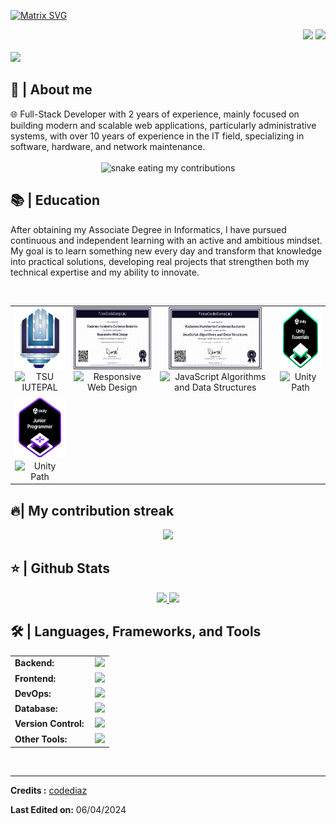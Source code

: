 [![Matrix SVG](https://raw.githubusercontent.com/rodrigograca31/rodrigograca31/master/matrix.svg)](https://www.youtube.com/watch?v=SDkAGkd4NLc) 
<div align="right">
  <!-- GitHub Visitors -->
  <a style="text-decoration: none" target="_blank" href="https://github.com/Flarxx">
    <img src="https://visitor-badge.laobi.icu/badge?page_id=Flarxx.Flarxx&left_color=gray&right_color=blue&left_text=Profile%20visitors">
  </a>

  <!-- LinkedIn -->
  <a style="text-decoration: none" target="_blank" href="https://www.linkedin.com/in/radames-cardenas-1a252930b/">
    <img width="70" src="https://img.shields.io/badge/-Connect-blue?style=flat&logo=Linkedin&logoColor=white">
  </a>
</div>


<br>

<img src="https://readme-typing-svg.herokuapp.com/?font=Roboto&weight=900&size=40=true&vCenter=true&width=500&height=70&duration=4000&color=B3B3B3&lines=Hi+There!+👋;+I'm+Radames+Cardenas!;" />



<h2>📖 | About me</h2> 
🌐  Full-Stack Developer with 2 years of experience, mainly focused on building modern and scalable web applications, particularly administrative systems, with over 10 years of experience in the IT field, specializing in software, hardware, and network maintenance.

<div align="center">
  <br>
  <img alt="snake eating my contributions" src="https://raw.githubusercontent.com/flarxx/flarxx/output/snake.svg" />
  <br/>
</div>


<h2>📚 | Education</h2>
<p>After obtaining my Associate Degree in Informatics, I have pursued continuous and independent learning with an active and ambitious mindset. My goal is to learn something new every day and transform that knowledge into practical solutions, developing real projects that strengthen both my technical expertise and my ability to innovate.</p><br>

<div align="center">
  <table style="margin-left: auto; margin-right: auto;">
    <tr>
      <!-- IUTEPAL -->
      <td align="center">
        <img src="./assets/logoiutepal.png" height="100" alt="IUTEPAL Logo"/>
        <br>
        <img src="https://img.shields.io/badge/TSU%20IUTEPAL-100%25-brightgreen" alt="TSU IUTEPAL"/>
      </td>
      <!-- Responsive Web Design -->
      <td align="center">
        <a href="https://www.freecodecamp.org/certification/fccc54259c6-a68e-4f1d-962b-f8376f1faa2f/responsive-web-design" target="_blank">
          <img src="./assets/Responsive.png" height="100" alt="Responsive Web Design"/>
        </a>
        <br>
        <img src="https://img.shields.io/badge/ResponsiveWebDesign-100%25-brightgreen" alt="Responsive Web Design"/>
      </td>
      <!-- JavaScript Algorithms and Data Structures -->
      <td align="center">
        <a href="https://www.freecodecamp.org/certification/fccc54259c6-a68e-4f1d-962b-f8376f1faa2f/javascript-algorithms-and-data-structures-v8" target="_blank">
          <img src="./assets/JavaScript.png" height="100" alt="JavaScript Algorithms and Data Structures"/>
        </a>
        <br>
        <img src="https://img.shields.io/badge/JavaScriptAlgorithmsAndDataStructures-100%25-brightgreen" alt="JavaScript Algorithms and Data Structures"/>
      </td>
      <!-- Unity Badge -->
      <td align="center">
        <a href="https://www.credly.com/go/F2X091qZG01mlMizc3xMEA" target="_blank">
          <img src="./assets/Unity.png" height="100" alt="Unity Junior Badge"/>
        </a>
        <br>
        <img src="https://img.shields.io/badge/Unity-100%25-brightgreen" alt="Unity Path"/>
      </td>
    </tr>
     <!-- Unity Badge  Junior-->
      <td align="center">
          <img src="./assets/JuniorProgrammer.png" height="100" alt="Unity Junior Badge"/>
        <br>
         <img src="https://img.shields.io/badge/JuniorProgrammer-13%25-red" alt="Unity Path"/>
      </td>
    </tr>
  </table>
</div>






<h2>🔥| My contribution streak</h2>
<p align="center">
  <a href="https://github.com/DenverCoder1/github-readme-streak-stats">
    <img src="https://github-readme-streak-stats.herokuapp.com/?user=codediaz#version3"/>
  </a>
</p>

<h2>⭐ | Github Stats </h2>

<div align="center">
<a href="https://github.com/codediaz">
<img height="180em" src="https://github-readme-stats.vercel.app/api?username=codediaz&show_icons=true&theme=default&include_all_commits=true&count_private=true"/>
<img height="180em" src="https://github-readme-stats.vercel.app/api/top-langs/?username=codediaz&layout=compact&langs_count=7&theme=default"/></a>
</div>

<h2>🛠️ | Languages, Frameworks, and Tools </h2>
<table>
    <tr>
        <td style="font-weight: bold; padding-right: 10px; vertical-align: center; border: none;">Backend:</td>
        <td><img height="40" src="https://skillicons.dev/icons?i=nodejs,express,python,anaconda,opencv,java,php,laravel,cs,net,spring,go"/></td>
    </tr>
    <tr>
        <td style="font-weight: bold; padding-right: 10px; vertical-align: center;">Frontend:</td>
        <td><img height="40" src="https://skillicons.dev/icons?i=react,nextjs,mui,bootstrap,html,css,js,ts,angular,vue,vuetify"/></td>
    </tr>
    <tr>
        <td style="font-weight: bold; padding-right: 10px; vertical-align: center; border: none;">DevOps:</td>
        <td><img height="40" src="https://skillicons.dev/icons?i=docker,jenkins,githubactions,gcp,aws,prometheus,terraform,azure,kubernetes"/></td>
    </tr>
    <tr>
        <td style="font-weight: bold; padding-right: 10px; vertical-align: center; border: none;">Database:</td>
        <td><img height="40" src="https://skillicons.dev/icons?i=mysql,postgresql,firebase,graphql,mongodb,redis,elasticsearch"/></td>
    </tr>
    <tr>
        <td style="font-weight: bold; padding-right: 10px; vertical-align: center; border: none;">Version Control:</td>
        <td><img height="40" src="https://skillicons.dev/icons?i=github,gitlab,bitbucket"/></td>
    </tr>
    <tr>
        <td style="font-weight: bold; padding-right: 10px; vertical-align: center; border: none;">Other Tools:</td>
        <td><img height="40" src="https://skillicons.dev/icons?i=rabbitmq,grafana"/></td>
    </tr>
</table>
<br>

------
**Credits :** [codediaz](https://github.com/codediaz)

**Last Edited on:** 06/04/2024
